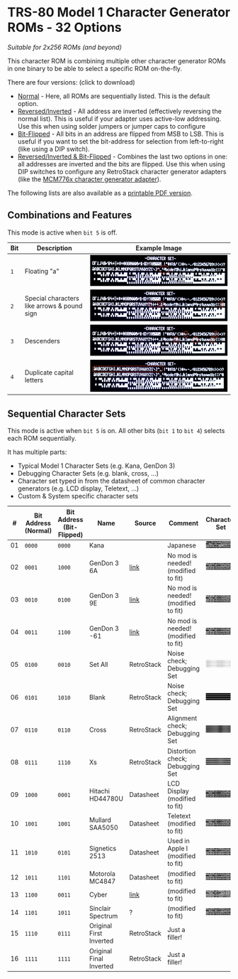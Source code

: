 # TRS-80 Model 1 Character Generator ROMs - 32 Options

*Suitable for 2x256 ROMs (and beyond)*

This character ROM is combining multiple other character generator ROMs in one binary to be able to select a specific ROM on-the-fly. 

There are four versions: (click to download)
- [Normal](character_set_32.bin) - Here, all ROMs are sequentially listed. This is the default option.
- [Reversed/Inverted](character_set_32_r.bin) - All address are inverted (effectively reversing the normal list). This is useful if your adapter uses active-low addressing. Use this when using solder jumpers or jumper caps to configure 
- [Bit-Flipped](character_set_32_f.bin) - All bits in an address are flipped from MSB to LSB. This is useful if you want to set the bit-address for selection from left-to-right (like using a DIP switch).
- [Reversed/Inverted & Bit-Flipped](character_set_32_rf.bin) - Combines the last two options in one: all addresses are inverted and the bits are flipped. Use this when using DIP switches to configure any RetroStack character generator adapters (like the [MCM776x character generator adapter](https://github.com/RetroStack/MCM776x_CharGen_Adapter)).

The following lists are also available as a [printable PDF version](Configuration.pdf).

## Combinations and Features

This mode is active when `bit 5` is off.

|Bit|Description|Example Image|
|-|-|-|
|`1`|Floating "a"|![Mask 1](../Images/Mask_1.jpg)|
|`2`|Special characters like arrows & pound sign|![Mask 2](../Images/Mask_2.jpg)|
|`3`|Descenders|![Mask 3](../Images/Mask_3.jpg)|
|`4`|Duplicate capital letters|![Mask 4](../Images/Mask_4.jpg)|

## Sequential Character Sets

This mode is active when `bit 5` is on. All other bits (`bit 1` to `bit 4`) selects each ROM sequentially.

It has multiple parts:
- Typical Model 1 Character Sets (e.g. Kana, GenDon 3)
- Debugging Character Sets (e.g. blank, cross, ...)
- Character set typed in from the datasheet of common character generators (e.g. LCD display, Teletext, ...)
- Custom & System specific character sets

|#|Bit Address (Normal)| Bit Address (Bit-Flipped)|Name|Source|Comment|Character Set|
|-|-|-|-|-|-|-|
|01|`0000`|`0000`|Kana||Japanese|![17](../Images/17.png)|
|02|`0001`|`1000`|GenDon 3 6A|[link](https://forum.vcfed.org/index.php?threads/gendon3-improved-character-generator-for-the-model-i-discussion.59498/)|No mod is needed! (modified to fit)|![18](../Images/18.png)|
|03|`0010`|`0100`|GenDon 3 9E|[link](https://forum.vcfed.org/index.php?threads/gendon3-improved-character-generator-for-the-model-i-discussion.59498/)|No mod is needed! (modified to fit)|![19](../Images/19.png)|
|04|`0011`|`1100`|GenDon 3 -61|[link](https://forum.vcfed.org/index.php?threads/gendon3-improved-character-generator-for-the-model-i-discussion.59498/)|No mod is needed! (modified to fit)|![20](../Images/20.png)|
|05|`0100`|`0010`|Set All|RetroStack|Noise check; Debugging Set|![21](../Images/21.png)|
|06|`0101`|`1010`|Blank|RetroStack|Noise check; Debugging Set|![22](../Images/22.png)|
|07|`0110`|`0110`|Cross|RetroStack|Alignment check; Debugging Set|![23](../Images/23.png)|
|08|`0111`|`1110`|Xs|RetroStack|Distortion check; Debugging Set|![24](../Images/24.png)|
|09|`1000`|`0001`|Hitachi HD44780U|Datasheet|LCD Display (modified to fit)|![25](../Images/25.png)|
|10|`1001`|`1001`|Mullard SAA5050|Datasheet|Teletext (modified to fit)|![26](../Images/26.png)|
|11|`1010`|`0101`|Signetics 2513|Datasheet|Used in Apple I (modified to fit)|![27](../Images/27.png)|
|12|`1011`|`1101`|Motorola MC4847|Datasheet|(modified to fit)|![28](../Images/28.png)|
|13|`1100`|`0011`|Cyber|[link](http://www.6502.org/users/sjgray/computer/cbmchr/cbmchr.html)|(modified to fit)|![29](../Images/29.png)|
|14|`1101`|`1011`|Sinclair Spectrum|?|(modified to fit)|![30](../Images/30.png)|
|15|`1110`|`0111`|Original First Inverted|RetroStack|Just a filler!||
|16|`1111`|`1111`|Original Final Inverted|RetroStack|Just a filler!||
